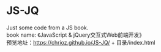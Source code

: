 # JS-JQ
Just some code from a JS book.   
book name: 《JavaScript & jQuery交互式Web前端开发》    
预览地址：https://chrioz.github.io/JS-JQ/ + 目录/index.html

